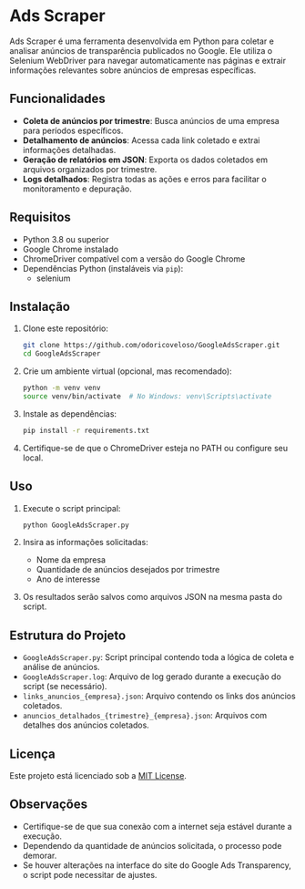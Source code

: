 # Ads Scraper

Ads Scraper é uma ferramenta desenvolvida em Python para coletar e analisar anúncios de transparência publicados no Google. Ele utiliza o Selenium WebDriver para navegar automaticamente nas páginas e extrair informações relevantes sobre anúncios de empresas específicas.

## Funcionalidades

- **Coleta de anúncios por trimestre**: Busca anúncios de uma empresa para períodos específicos.
- **Detalhamento de anúncios**: Acessa cada link coletado e extrai informações detalhadas.
- **Geração de relatórios em JSON**: Exporta os dados coletados em arquivos organizados por trimestre.
- **Logs detalhados**: Registra todas as ações e erros para facilitar o monitoramento e depuração.

## Requisitos

- Python 3.8 ou superior
- Google Chrome instalado
- ChromeDriver compatível com a versão do Google Chrome
- Dependências Python (instaláveis via `pip`):
  - selenium

## Instalação

1. Clone este repositório:
   ```bash
   git clone https://github.com/odoricoveloso/GoogleAdsScraper.git
   cd GoogleAdsScraper
   ```

2. Crie um ambiente virtual (opcional, mas recomendado):
   ```bash
   python -m venv venv
   source venv/bin/activate  # No Windows: venv\Scripts\activate
   ```

3. Instale as dependências:
   ```bash
   pip install -r requirements.txt
   ```

4. Certifique-se de que o ChromeDriver esteja no PATH ou configure seu local.

## Uso

1. Execute o script principal:
   ```bash
   python GoogleAdsScraper.py
   ```

2. Insira as informações solicitadas:
   - Nome da empresa
   - Quantidade de anúncios desejados por trimestre
   - Ano de interesse

3. Os resultados serão salvos como arquivos JSON na mesma pasta do script.

## Estrutura do Projeto

- `GoogleAdsScraper.py`: Script principal contendo toda a lógica de coleta e análise de anúncios.
- `GoogleAdsScraper.log`: Arquivo de log gerado durante a execução do script (se necessário).
- `links_anuncios_{empresa}.json`: Arquivo contendo os links dos anúncios coletados.
- `anuncios_detalhados_{trimestre}_{empresa}.json`: Arquivos com detalhes dos anúncios coletados.

## Licença

Este projeto está licenciado sob a [MIT License](LICENSE).

## Observações

- Certifique-se de que sua conexão com a internet seja estável durante a execução.
- Dependendo da quantidade de anúncios solicitada, o processo pode demorar.
- Se houver alterações na interface do site do Google Ads Transparency, o script pode necessitar de ajustes.

